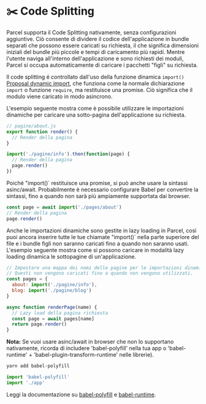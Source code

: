 # ✂️ Code Splitting

Parcel supporta il Code Splitting nativamente, senza configurazioni aggiuntive. Ciò consente di dividere il codice dell'applicazione in bundle separati che possono essere caricati su richiesta, il che significa dimensioni iniziali del bundle più piccole e tempi di caricamento più rapidi. Mentre l'utente naviga all'interno dell'applicazione e sono richiesti dei moduli, Parcel si occupa automaticamente di caricare i pacchetti "figli" su richiesta.

Il code splitting é controllato dall'uso della funzione dinamica `import()` [Proposal dynamic import](https://github.com/tc39/proposal-dynamic-import), che funziona come la normale dichiarazione `import` o funzione `require`, ma restituisce una promise. Ciò significa che il modulo viene caricato in modo asincrono.

L'esempio seguente mostra come è possibile utilizzare le importazioni dinamiche per caricare una sotto-pagina dell'applicazione su richiesta.

```javascript
// pagine/about.js
export function render() {
  // Render della pagina
}
```

```javascript
import('./pagine/info').then(function(page) {
  // Render della pagina
  page.render()
})
```

Poiché "import\(\)\` restituisce una promise, si può anche usare la sintassi asinc/await. Probabilmente è necessario configurare Babel per convertire la sintassi, fino a quando non sarà più ampiamente supportata dai browser.

```javascript
const page = await import('./pages/about')
// Render della pagina
page.render()
```

Anche le importazioni dinamiche sono gestite in lazy loading in Parcel, così puoi ancora inserire tutte le tue chiamate "import\(\)\` nella parte superiore del file e i bundle figli non saranno caricati fino a quando non saranno usati. L'esempio seguente mostra come si possono caricare in modalità lazy loading dinamica le sottopagine di un'applicazione.

```javascript
// Impostare una mappa dei nomi delle pagine per le importazioni dinamiche.
// Questi non vengono caricati fino a quando non vengono utilizzati.
const pages = {
  about: import('./pagine/info'),
  blog: import('./pagine/blog')
}

async function renderPage(name) {
  // Lazy load della pagina richiesta
  const page = await pages[name]
  return page.render()
}
```

**Nota:** Se vuoi usare asinc/await in browser che non lo supportano nativamente, ricorda di includere 'babel-polyfill' nella tua app o 'babel-runtime' + 'babel-plugin-transform-runtime' nelle librerie\).

```bash
yarn add babel-polyfill
```

```javascript
import 'babel-polyfill'
import './app'
```

Leggi la documentazione su [babel-polyfill](http://babeljs.io/docs/usage/polyfill) e [babel-runtime](http://babeljs.io/docs/plugins/transform-runtime).

